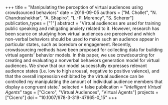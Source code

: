 +++
title = "Manipulating the perception of virtual audiences using crowdsourced behaviors"
date = 2016-09-05
authors = ["M. Chollet", "N. Chandrashekhar", "A. Shapiro", "L.-P. Morency", "S. Scherer"]
publication_types = ["1"]
abstract = "Virtual audiences are used for training public speaking and mitigating anxiety related to it. However, research has been scarce on studying how virtual audiences are perceived and which non-verbal behaviors should be used to make such an audience appear in particular states, such as boredom or engagement. Recently, crowdsourcing methods have been proposed for collecting data for building virtual agents' behavior models. In this paper, we use crowdsourcing for creating and evaluating a nonverbal behaviors generation model for virtual audiences. We show that our model successfully expresses relevant audience states (i.e. low to high arousal, negative to positive valence), and that the overall impression exhibited by the virtual audience can be controlled my manipulating the amount of individual audience members that display a congruent state."
selected = false
publication = "*Intelligent Virtual Agents*"
tags = ["Cicero", "Virtual Audiences", "Virtual Agents"]
projects = ["Cicero"]
doi = "10.1007/978-3-319-47665-0_15"
+++

